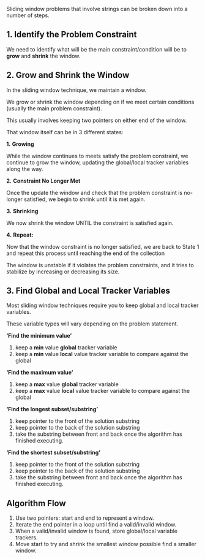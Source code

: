 Sliding window problems that involve strings can be broken down into a number of steps.
## **1. Identify the Problem Constraint**

We need to identify what will be the main constraint/condition will be to **grow** and **shrink** the window.
## **2. Grow and Shrink the Window**
In the sliding window technique, we maintain a window.

We grow or shrink the window depending on if we meet certain conditions (usually the main problem constraint).

This usually involves keeping two pointers on either end of the window.

That window itself can be in 3 different states:

**1.** **Growing**

While the window continues to meets satisfy the problem constraint, we continue to grow the window, updating the global/local tracker variables along the way. 

**2.** **Constraint No Longer Met**

Once the update the window and check that the problem constraint is no-longer satisfied, we begin to shrink until it is met again.

**3.** **Shrinking**

We now shrink the window UNTIL the constraint is satisfied again.

**4.** **Repeat:**

Now that the window constraint is no longer satisfied, we are back to State 1 and repeat this process until reaching the end of the collection

The window is unstable if it violates the problem constraints, and it tries to stabilize by increasing or decreasing its size.
## **3. Find Global and Local Tracker Variables**

Most sliding window techniques require you to keep global and local tracker variables.

These variable types will vary depending on the problem statement.

**‘Find the minimum value’**
1. keep a **min** value **global** tracker variable
2. keep a **min** value **local** value tracker variable to compare against the global

**‘Find the maximum value’**
1. keep a **max** value **global** tracker variable
2. keep a **max** value **local** value tracker variable to compare against the global

**‘Find the longest subset/substring’**
1. keep pointer to the front of the solution substring
2. keep pointer to the back of the solution substring 
3. take the substring between front and back once the algorithm has finished executing.

**‘Find the shortest subset/substring’**
1. keep pointer to the front of the solution substring
2. keep pointer to the back of the solution substring 
3. take the substring between front and back once the algorithm has finished executing.
## **Algorithm Flow**

1. Use two pointers: start and end to represent a window.
2. Iterate the end pointer in a loop until find a valid/invalid window.
3. When a valid/invalid window is found, store global/local variable trackers.
4. Move start to try and shrink the smallest window possible find a smaller window.
